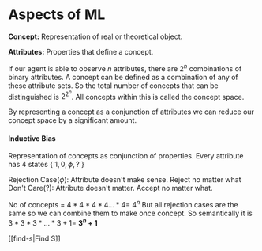 # Aspects of ML

**Concept:** Representation of real or theoretical object.

**Attributes:** Properties that define a concept.

If our agent is able to observe *n* attributes, there are $2^n$ combinations of binary attributes. A concept can be defined as a combination of any of these attribute sets.
So the total number of concepts that can be distinguished is $2^{2^n}$. All concepts within this is called the concept space.

By representing a concept as a conjunction of attributes we can reduce our concept space by a significant amount.

#### Inductive Bias
Representation of concepts as conjunction of properties.
Every attribute has 4 states { $1, 0,\phi, ?$ }

Rejection Case($\phi$): Attribute doesn't make sense. Reject no matter what  
Don't Care($?$): Attribute doesn't matter. Accept no matter what.

No of concepts = $4*4*4*4 ... *4 =$         $4^n$ 
But all rejection cases are the same so we can combine them to make once concept.
So semantically it is $3*3*3* ... *3 +1 =$     **$3^n+1$** 

[[find-s|Find S]]
